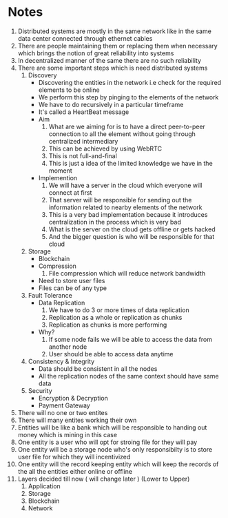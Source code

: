 # Notes 
1. Distributed systems are mostly in the same network like in the same data center connected through ethernet cables
1. There are people maintaining them or replacing them when necessary which brings the notion of great reliability into systems 
1. In decentralized manner of the same there are no such reliability 
1. There are some important steps which is need distributed systems 
    1. Discovery
        * Discovering the entities in the network i.e check for the required elements to be online 
        * We perform this step by pinging to the elements of the network 
        * We have to do recursively in a particular timeframe 
        * It's called a HeartBeat message 
        * Aim 
            1. What are we aiming for is to have a direct peer-to-peer connection to all the element without going through centralized intermediary 
            1. This can be achieved by using WebRTC 
            1. This is not full-and-final 
            1. This is just a idea of the limited knowledge we have in the moment 
        * Implemention 
            1. We will have a server in the cloud which everyone will connect at first
            1. That server will be responsible for sending out the information related to nearby elements of the network 
            1. This is a very bad implementation because it introduces centralization in the process which is very bad  
            1. What is the server on the cloud gets offline or gets hacked 
            1. And the bigger question is who will be responsible for that cloud              
    1. Storage
        * Blockchain 
        * Compression
            1. File compression which will reduce network bandwidth 
        * Need to store user files 
        * Files can be of any type 
    1. Fault Tolerance 
        * Data Replication 
            1. We have to do 3 or more times of data replication
            1. Replication as a whole or replication as chunks 
            1. Replication as chunks is more performing 
        * Why?
            1. If some node fails we will be able to access the data from another node 
            1. User should be able to access data anytime 
    1. Consistency & Integrity 
        * Data should be consistent in all the nodes
        * All the replication nodes of the same context should have same data  
    1. Security
        * Encryption & Decryption 
        * Payment Gateway  
1. There will no one or two entites 
1. There will many entites working their own 
1. Entities will be like a bank which will be responsible to handing out money which is mining in this case 
1. One entity is a user who will opt for stroing file for they will pay
1. One entity will be a storage node who's only responsibilty is to store user file for which they will incentivized
1. One entity will the record keeping entity which will keep the records of the all the entities either online or offline 
1. Layers decided till now ( will change later ) (Lower to Upper)
    1. Application 
    1. Storage 
    1. Blockchain
    1. Network 
